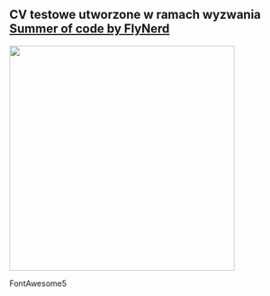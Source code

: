 ## CV testowe utworzone w ramach wyzwania [Summer of code by FlyNerd](https://www.flynerd.pl/2023/06/wakacyjne-wyzwanie-summer-of-code.html)

<img src="https://github.com/MartaSeidler/summer_of_code/assets/124307153/5f827d42-b5c0-497d-b547-b4e485ecdf03" width="400">

FontAwesome5